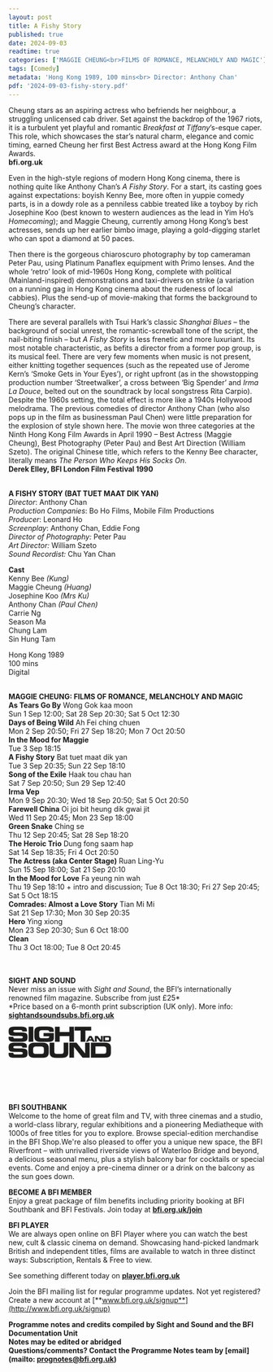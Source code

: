 ```yaml
---
layout: post
title: A Fishy Story
published: true
date: 2024-09-03
readtime: true
categories: ['MAGGIE CHEUNG<br>FILMS OF ROMANCE, MELANCHOLY AND MAGIC']
tags: [Comedy]
metadata: 'Hong Kong 1989, 100 mins<br> Director: Anthony Chan'
pdf: '2024-09-03-fishy-story.pdf'
---
```


Cheung stars as an aspiring actress who befriends her neighbour, a struggling unlicensed cab driver. Set against the backdrop of the 1967 riots, it is a turbulent yet playful and romantic _Breakfast at Tiffany_’s-esque caper. This role, which showcases the star’s natural charm, elegance and comic timing, earned Cheung her first Best Actress award at the Hong Kong Film Awards.  
**bfi.org.uk**

Even in the high-style regions of modern Hong Kong cinema, there is nothing quite like Anthony Chan’s _A Fishy Story_. For a start, its casting goes against expectations: boyish Kenny Bee, more often in yuppie comedy parts, is in a dowdy role as a penniless cabbie treated like a toyboy by rich Josephine Koo (best known to western audiences as the lead in Yim Ho’s _Homecoming_); and Maggie Cheung, currently among Hong Kong’s best actresses, sends up her earlier bimbo image, playing a gold-digging starlet who can spot a diamond at 50 paces.

Then there is the gorgeous chiaroscuro photography by top cameraman Peter Pau, using Platinum Panaflex equipment with Primo lenses. And the whole ‘retro’ look of mid-1960s Hong Kong, complete with political (Mainland-inspired) demonstrations and taxi-drivers on strike (a variation on a running gag in Hong Kong cinema about the rudeness of local cabbies). Plus the send-up of movie-making that forms the background to Cheung’s character.

There are several parallels with Tsui Hark’s classic _Shanghai Blues_ – the background of social unrest, the romantic-screwball tone of the script, the nail-biting finish – but _A Fishy Story_ is less frenetic and more luxuriant. Its most notable characteristic, as befits a director from a former pop group, is its musical feel. There are very few moments when music is not present, either knitting together sequences (such as the repeated use of Jerome Kern’s ‘Smoke Gets in Your Eyes’), or right upfront (as in the showstopping production number ‘Streetwalker’, a cross between ‘Big Spender’ and _Irma La Douce_, belted out on the soundtrack by local songstress Rita Carpio). Despite the 1960s setting, the total effect is more like a 1940s Hollywood melodrama. The previous comedies of director Anthony Chan (who also pops up in the film as businessman Paul Chen) were little preparation for the explosion of style shown here. The movie won three categories at the Ninth Hong Kong Film Awards in April 1990 – Best Actress (Maggie Cheung), Best Photography (Peter Pau) and Best Art Direction (William Szeto). The original Chinese title, which refers to the Kenny Bee character, literally means _The Person Who Keeps His Socks On_.  
**Derek Elley, BFI London Film Festival 1990**
<br><br>

**A FISHY STORY (BAT TUET MAAT DIK YAN)**  
_Director_: Anthony Chan  
_Production Companies_: Bo Ho Films,  Mobile Film Productions  
_Producer_: Leonard Ho  
_Screenplay_: Anthony Chan, Eddie Fong<br>
_Director of Photography:_ Peter Pau<br>
_Art Director:_ William Szeto<br>
_Sound Recordist:_ Chu Yan Chan

**Cast**<br>
Kenny Bee _(Kung)_  
Maggie Cheung _(Huang)_  
Josephine Koo _(Mrs Ku)_  
Anthony Chan _(Paul Chen)_  
Carrie Ng  
Season Ma<br>
Chung Lam<br>
Sin Hung Tam

Hong Kong 1989<br>
100 mins<br>
Digital
<br><br>

**MAGGIE CHEUNG: FILMS OF ROMANCE, MELANCHOLY AND MAGIC**<br>
**As Tears Go By** Wong Gok kaa moon<br>
Sun 1 Sep 12:00; Sat 28 Sep 20:30; Sat 5 Oct 12:30<br>
**Days of Being Wild** Ah Fei ching chuen<br>
Mon 2 Sep 20:50; Fri 27 Sep 18:20; Mon 7 Oct 20:50<br>
**In the Mood for Maggie**<br>
Tue 3 Sep 18:15<br>
**A Fishy Story** Bat tuet maat dik yan<br>
Tue 3 Sep 20:35; Sun 22 Sep 18:10<br>
**Song of the Exile** Haak tou chau han<br>
Sat 7 Sep 20:50; Sun 29 Sep 12:40<br>
**Irma Vep**<br>
Mon 9 Sep 20:30; Wed 18 Sep 20:50; Sat 5 Oct 20:50<br>
**Farewell China** Oi joi bit heung dik gwai jit<br>
Wed 11 Sep 20:45; Mon 23 Sep 18:00<br>
**Green Snake** Ching se<br>
Thu 12 Sep 20:45; Sat 28 Sep 18:20<br>
**The Heroic Trio** Dung fong saam hap<br>
Sat 14 Sep 18:35; Fri 4 Oct 20:50<br>
**The Actress (aka Center Stage)** Ruan Ling-Yu<br>
Sun 15 Sep 18:00; Sat 21 Sep 20:10<br>
**In the Mood for Love** Fa yeung nin wah<br>
Thu 19 Sep 18:10 + intro and discussion; Tue 8 Oct 18:30; Fri 27 Sep 20:45; Sat 5 Oct 18:15<br>
**Comrades: Almost a Love Story** Tian Mi Mi<br>
Sat 21 Sep 17:30; Mon 30 Sep 20:35<br>
**Hero** Ying xiong<br>
Mon 23 Sep 20:30; Sun 6 Oct 18:00<br>
**Clean**<br>
Thu 3 Oct 18:00; Tue 8 Oct 20:45<br>
<br><br>

**SIGHT AND SOUND**<br>
Never miss an issue with _Sight and Sound_, the BFI’s internationally renowned film magazine. Subscribe from just £25*<br>
*Price based on a 6-month print subscription (UK only). More info: [**sightandsoundsubs.bfi.org.uk**](https://sightandsoundsubs.bfi.org.uk/subscribe)

<img style="float: left;" src="/img/sight-and-sound.jpg" width="40%" height="40%"><br><br><br><br><br><br><br><br>

**BFI SOUTHBANK**  
Welcome to the home of great film and TV, with three cinemas and a studio, a world-class library, regular exhibitions and a pioneering Mediatheque with 1000s of free titles for you to explore. Browse special-edition merchandise in the BFI Shop.We&#39;re also pleased to offer you a unique new space, the BFI Riverfront – with unrivalled riverside views of Waterloo Bridge and beyond, a delicious seasonal menu, plus a stylish balcony bar for cocktails or special events. Come and enjoy a pre-cinema dinner or a drink on the balcony as the sun goes down.  

**BECOME A BFI MEMBER**  
Enjoy a great package of film benefits including priority booking at BFI Southbank and BFI Festivals. Join today at [**bfi.org.uk/join**](http://www.bfi.org.uk/join)  

**BFI PLAYER**  
 We are always open online on BFI Player where you can watch the best new, cult &amp; classic cinema on demand. Showcasing hand-picked landmark British and independent titles, films are available to watch in three distinct ways: Subscription, Rentals &amp; Free to view.  

See something different today on [**player.bfi.org.uk**](https://player.bfi.org.uk)  

Join the BFI mailing list for regular programme updates. Not yet registered? Create a new account at [**www.bfi.org.uk/signup**](http://www.bfi.org.uk/signup)

**Programme notes and credits compiled by Sight and Sound and the BFI Documentation Unit  
Notes may be edited or abridged  
Questions/comments? Contact the Programme Notes team by [email](mailto: prognotes@bfi.org.uk)**

<!--stackedit_data:
eyJoaXN0b3J5IjpbLTg0NDc0ODY1NF19
-->
